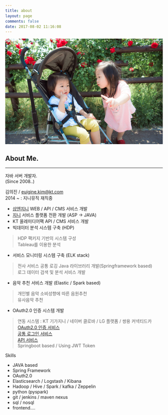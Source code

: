 ```yaml
---
title: about
layout: page
comments: false
date: 2017-08-02 11:16:08
---
```

![daughters](profile.jpg)
## About Me.
---
자바 서버 개발자.   
(Since 2008..)

김의진 / euigine.kim@kt.com   
2014 ~ : 지니뮤직 재직중
 - [샵엔지니](http://shop.genie.co.kr) WEB / API / CMS 서비스 개발
 - [지니](http://www.genie.co.kr) 서비스 플랫폼 전환 개발 (ASP -> JAVA)
 - KT 올레미디어팩 API / CMS 서비스 개발
 - 빅데이터 분석 시스템 구축 (HDP)
  > HDP 팩키지 기반의 시스템 구성   
  > Tableau를 이용한 분석
 - 서비스 모니터링 시스템 구축 (ELK stack)
  > 전사 서비스 공통 로깅 Java 라이브러리 개발(Springframework based)   
  > 로그 데이터 검색 및 분석 서비스 개발
 - 음악 추천 서비스 개발 (Elastic / Spark based)
  > 개인별 음악 소비성향에 따른 음원추천   
  > 유사음악 추천
 - OAuth2.0 인증 시스템 개발
  > 연동 시스템 : KT 기가지니 / 네이버 클로바 / LG 플랫폼 / 쌍용 커넥티드카   
  > [OAuth2.0 인증 서비스](https://auth.genie.co.kr/oauth/authorize)   
  > [공통 로그인 서비스](https://accounts.genie.co.kr)   
  > [API 서비스](https://apis.genie.co.kr)   
  > Springboot based / Using JWT Token

Skills
- JAVA based
- Spring Framework
- OAuth2.0
- Elasticsearch / Logstash / Kibana
- Hadoop / Hive / Spark / kafka / Zeppelin
- python (pyspark)
- git / jenkins / maven nexus
- sql / nosql
- frontend....
